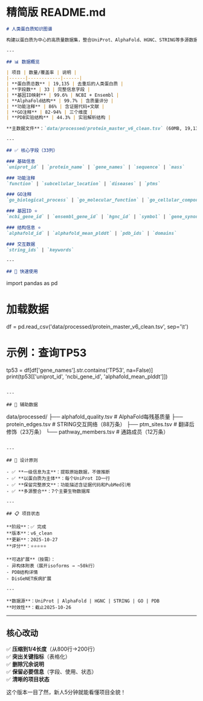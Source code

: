 # 精简版 README.md

```markdown
# 人类蛋白质知识图谱

构建以蛋白质为中心的高质量数据集，整合UniProt、AlphaFold、HGNC、STRING等多源数据。

---

## 📊 数据概览

| 项目 | 数量/覆盖率 | 说明 |
|------|------------|------|
| **蛋白质总数** | 19,135 | 去重后的人类蛋白质 |
| **字段数** | 33 | 完整信息字段 |
| **基因ID映射** | 99.6% | NCBI + Ensembl |
| **AlphaFold结构** | 99.7% | 含质量评分 |
| **功能注释** | 86% | 含证据代码+文献 |
| **GO注释** | 82-94% | 三个维度 |
| **PDB实验结构** | 44.3% | 实验解析结构 |

**主数据文件**：`data/processed/protein_master_v6_clean.tsv` (60MB, 19,135行×33列)

---

## ✅ 核心字段（33列）

### 基础信息
`uniprot_id` | `protein_name` | `gene_names` | `sequence` | `mass`

### 功能注释  
`function` | `subcellular_location` | `diseases` | `ptms`

### GO注释
`go_biological_process` | `go_molecular_function` | `go_cellular_component`

### 基因ID ⭐
`ncbi_gene_id` | `ensembl_gene_id` | `hgnc_id` | `symbol` | `gene_synonyms`

### 结构信息 ⭐
`alphafold_id` | `alphafold_mean_plddt` | `pdb_ids` | `domains`

### 交互数据
`string_ids` | `keywords`

---

## 🚀 快速使用

```
import pandas as pd

# 加载数据
df = pd.read_csv('data/processed/protein_master_v6_clean.tsv', sep='\t')

# 示例：查询TP53
tp53 = df[df['gene_names'].str.contains('TP53', na=False)]
print(tp53[['uniprot_id', 'ncbi_gene_id', 'alphafold_mean_plddt']])
```

---

## 📁 辅助数据

```
data/processed/
├── alphafold_quality.tsv       # AlphaFold每残基质量
├── protein_edges.tsv           # STRING交互网络（88万条）
├── ptm_sites.tsv               # 翻译后修饰（23万条）
└── pathway_members.tsv         # 通路成员（12万条）
```

---

## 🎯 设计原则

- ✅ **一级信息为主**：提取原始数据，不做推断
- ✅ **以蛋白质为主体**：每个UniProt ID一行
- ✅ **保留完整原文**：功能描述含证据代码和PubMed引用
- ✅ **多源整合**：7个主要生物数据库

---

## 📋 项目状态

**阶段**：✅ 完成  
**版本**：v6_clean  
**更新**：2025-10-27  
**评分**：⭐⭐⭐⭐⭐

**可选扩展**（按需）：
- 异构体附表（展开isoforms → ~50k行）
- PDB结构详情
- DisGeNET疾病扩展

---

**数据源**：UniProt | AlphaFold | HGNC | STRING | GO | PDB  
**时效性**：截止2025-10-26
```

***

## 核心改动

✅ **压缩到1/4长度**（从800行→200行）  
✅ **突出关键指标**（表格化）  
✅ **删除冗余说明**  
✅ **保留必要信息**（字段、使用、状态）  
✅ **清晰的项目状态**

这个版本一目了然，新人5分钟就能看懂项目全貌！

